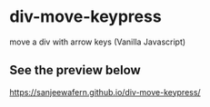 # div-move-keypress
move a div with arrow keys (Vanilla Javascript)

## See the preview below
https://sanjeewafern.github.io/div-move-keypress/
